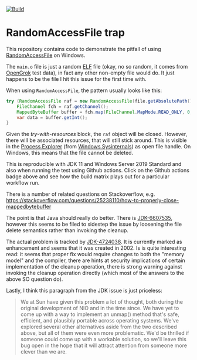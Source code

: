 [![Build](https://github.com/vladak/RandomAccessFileTrap/actions/workflows/build.yml/badge.svg)](https://github.com/vladak/RandomAccessFileTrap/actions/workflows/build.yml)

# RandomAccessFile trap

This repository contains code to demonstrate the pitfall of using 
[RandomAccessFile](https://docs.oracle.com/javase/8/docs/api/java/io/RandomAccessFile.html) 
on Windows.

The `main.o` file is just a random [ELF](https://en.wikipedia.org/wiki/Executable_and_Linkable_Format) file 
(okay, no so random, it comes from [OpenGrok](https://github.com/opengrok/opengrok) test data),
in fact any other non-empty file would do. It just happens to be the file I hit this issue for the first time with.

When using `RandomAccessFile`, the pattern usually looks like this:
```java
try (RandomAccessFile raf = new RandomAccessFile(file.getAbsolutePath(), "r")) {
    FileChannel fch = raf.getChannel();
    MappedByteBuffer buffer = fch.map(FileChannel.MapMode.READ_ONLY, 0, fch.size());
    var data = buffer.getInt();
}
```
Given the _try-with-resources_ block, the `raf` object will be closed. However, there will
be associated resources, that will still stick around.
This is visible in the [Process Explorer](https://docs.microsoft.com/en-us/sysinternals/downloads/process-explorer)
(from [Windows Sysinternals](https://docs.microsoft.com/en-us/sysinternals/)) as open file handle.
On Windows, this means that the file cannot be deleted.

This is reproducible with JDK 11 and Windows Server 2019 Standard and also when running
the test using Github actions. Click on the Github actions badge above and see how the build matrix
plays out for a particular workflow run.

There is a number of related questions on Stackoverflow, 
e.g. https://stackoverflow.com/questions/25238110/how-to-properly-close-mappedbytebuffer

The point is that Java should really do better. There is [JDK-6607535](https://bugs.openjdk.java.net/browse/JDK-6607535),
however this seems to be filed to sidestep the issue by loosening the file delete semantics rather
than invoking the cleanup.

The actual problem is tracked by [JDK-4724038](https://bugs.openjdk.java.net/browse/JDK-4724038). It is currently marked
as enhancement and seems that it was created in 2002. Is is quite interesting read: it seems that proper fix would require
changes to both the "memory model" and the compiler, there are hints at security implications
of certain implementation of the cleanup operation, there is strong warning against invoking the cleanup operation directly
(which most of the answers to the above SO question do).

Lastly, I think this paragraph from the JDK issue is just priceless:
> We at Sun have given this problem a lot of thought, both during the original
development of NIO and in the time since. We have yet to come up with a way to
implement an unmap() method that's safe, efficient, and plausibly portable
across operating systems. We've explored several other alternatives aside from
the two described above, but all of them were even more problematic. We'd be
thrilled if someone could come up with a workable solution, so we'll leave this
bug open in the hope that it will attract attention from someone more clever
than we are.
